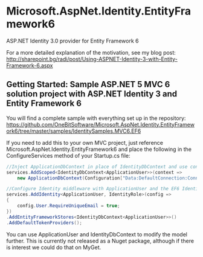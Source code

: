 # Microsoft.AspNet.Identity.EntityFramework6
ASP.NET Identity 3.0 provider for Entity Framework 6

For a more detailed explanation of the motivation, see my blog post: http://sharepoint.bg/radi/post/Using-ASPNET-Identity-3-with-Entity-Framework-6.aspx

## Getting Started: Sample ASP.NET 5 MVC 6 solution project with ASP.NET Identity 3 and Entity Framework 6

You will find a complete sample with everything set up in the repository: https://github.com/OneBitSoftware/Microsoft.AspNet.Identity.EntityFramework6/tree/master/samples/IdentitySamples.MVC6.EF6

If you need to add this to your own MVC project, just reference Microsoft.AspNet.Identity.EntityFramework6 and place the following in the ConfigureServices method of your Startup.cs file:

```cs
//Inject ApplicationDbContext in place of IdentityDbContext and use connection string
services.AddScoped<IdentityDbContext<ApplicationUser>>(context =>
    new ApplicationDbContext(Configuration["Data:DefaultConnection:ConnectionString"]));

//Configure Identity middleware with ApplicationUser and the EF6 IdentityDbContext
services.AddIdentity<ApplicationUser, IdentityRole>(config =>
{
    config.User.RequireUniqueEmail = true;
})
.AddEntityFrameworkStores<IdentityDbContext<ApplicationUser>>()
.AddDefaultTokenProviders();
```

You can use ApplicationUser and IdentityDbContext to modify the model further.
This is currently not released as a Nuget package, although if there is interest we could do that on MyGet.

